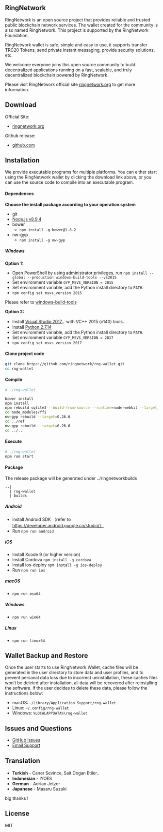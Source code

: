 ## RingNetwork

RingNetwork is an open source project that provides reliable and trusted public blockchain network services. The wallet created for the community is also named RingNetwork. This project is supported by the RingNetwork Foundation.

RingNetwork wallet is safe, simple and easy to use, it supports transfer TRC20 Tokens, send private instant messaging, provide security solutions, etc.

We welcome everyone joins this open source community to build decentralized applications running on a fast, scalable, and truly decentralized blockchain powered by RingNetwork.

Please visit RingNetwork official site [ringnetwork.org](https://ringnetwork.org/) to get more information.

## Download

Official Site:
- [ringnetwork.org](https://ringnetwork.org/application.html)

Github release:
- [github.com](https://github.com/ringnetwork/rng-wallet/releases)


## Installation

We provide executable programs for multiple platforms. You can either start using the RingNetwork wallet by clicking the download link above, or you can use the source code to compile into an executable program.

#### Dependences

**Choose the install package according to your operation system**

- git
- [Node.js v8.9.4](https://nodejs.org/dist/v8.9.4/)
- bower
    - `npm install -g bower@1.8.2`
- nw-gyp
    - `npm install -g nw-gyp`


##### Windows

**Option 1:**

- Open PowerShell by using administrator privileges, run `npm install --global --production windows-build-tools --vs2015`
- Set environment variable `GYP_MSVS_VERSION = 2015`
- Set environment variable, add the Python install directory to `PATH`.
- `npm config set msvs_version 2015`

Please refer to [windows-build-tools](https://github.com/felixrieseberg/windows-build-tools)


**Option 2:**

- Install [Visual Studio 2017](https://visualstudio.microsoft.com/zh-hans/thank-you-downloading-visual-studio/?sku=Community&rel=15)，with VC++ 2015 (v140) tools.
- Install [Python 2.7.14](https://www.python.org/downloads/release/python-2714/)
- Set environment variable, add the Python install directory to `PATH`.
- Set environment variable `GYP_MSVS_VERSION = 2017`
- `npm config set msvs_version 2017`


#### Clone project code

```sh
git clone https://github.com/ringnetwork/rng-wallet.git
cd rng-wallet
```

#### Compile

```sh
# ./rng-wallet

bower install
npm install
npm rebuild sqlite3 --build-from-source --runtime=node-webkit --target_arch=x64 --target=0.26.6
cd node_modules/ffi
nw-gyp rebuild --target=0.26.6
cd ../ref
nw-gyp rebuild --target=0.26.6
cd ../..
```

#### Execute

```sh
# ./rng-wallet
npm run start
```

#### Package

The release package will be generated under ../ringnetworkbuilds

```
--|
  | rng-wallet
  | builds
```

##### Android

- Install Android SDK （refer to https://developer.android.google.cn/studio/）
- Run `npm run android`

##### iOS

- Install Xcode 9 (or higher version)
- Install Cordova `npm install -g cordova`
- Install ios-deploy `npm install -g ios-deploy`
- Run `npm run ios`


##### macOS

- `npm run osx64`

##### Windows

- `npm run win64`

##### Linux

- `npm run linux64`


## Wallet Backup and Restore

Once the user starts to use RingNetwork Wallet, cache files will be generated in the user directory to store data and user profiles, and to prevent personal data loss due to incorrect uninstallation, these caches files won’t be deleted after installation, all data will be recovered after reinstalling the software. If the user decides to delete these data, please follow the instructions below:

* macOS: `~/Library/Application Support/rng-wallet`
* Linux: `~/.config/rng-wallet`
* Windows: `%LOCALAPPDATA%\rng-wallet`


## Issues and Questions

* [GitHub Issues](https://github.com/ringnetwork/rng-wallet/issues)
* [Email Support](mailto:foundation@ringnetwork.org)

## Translation

- **Turkish** - Caner Sevince, Sait Dogan Etiler，
- **Indonesian** - IYOES
- **German** - Adrian Jetzer
- **Japanese** - Masaru Suzuki

big thanks !

## License

MIT

